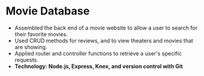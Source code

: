 <h1>Movie Database</h1>

<ul>
  <li>Assembled the back end of a movie website to allow a user to search for their favorite movies.</li>
  <li>Used CRUD methods for reviews, and to view theaters and movies that are showing.</li>
  <li>Applied router and controller functions to retrieve a user's specific requests.</li>
  <li><strong>Technology: Node.js, Express, Knex, and version control with Git</strong></li>
</ul>
